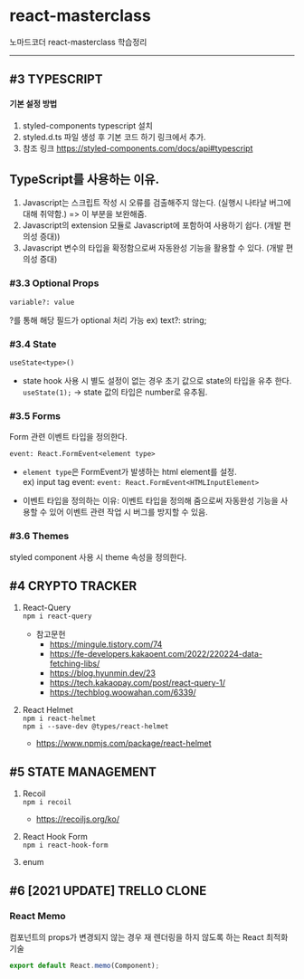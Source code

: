 # react-masterclass

노마드코더 react-masterclass 학습정리

---

## \#3 TYPESCRIPT

#### 기본 설정 방법

1. styled-components typescript 설치
2. styled.d.ts 파일 생성 후 기본 코드 하기 링크에서 추가.
3. 참조 링크
   https://styled-components.com/docs/api#typescript

## TypeScript를 사용하는 이유.

1. Javascript는 스크립트 작성 시 오류를 검출해주지 않는다. (실행시 나타날 버그에 대해 취약함.) => 이 부분을 보완해줌.
2. Javascript의 extension 모듈로 Javascript에 포함하여 사용하기 쉽다. (개발 편의성 증대))
3. Javascript 변수의 타입을 확정함으로써 자동완성 기능을 활용할 수 있다. (개발 편의성 증대)

### \#3.3 Optional Props

`variable?: value`

?를 통해 해당 필드가 optional 처리 가능
ex) text?: string;

### \#3.4 State

`useState<type>()`

- state hook 사용 시 별도 설정이 없는 경우 초기 값으로 state의 타입을 유추 한다.  
  `useState(1);` -> state 값의 타입은 number로 유추됨.

### \#3.5 Forms

Form 관련 이벤트 타입을 정의한다.

`event: React.FormEvent<element type>`

- `element type`은 FormEvent가 발생하는 html element를 설정.  
  ex) input tag event: `event: React.FormEvent<HTMLInputElement>`

- 이벤트 타입을 정의하는 이유: 이벤트 타입을 정의해 줌으로써 자동완성 기능을 사용할 수 있어 이벤트 관련 작업 시 버그를 방지할 수 있음.

### \#3.6 Themes

styled component 사용 시 theme 속성을 정의한다.

## \#4 CRYPTO TRACKER

1. React-Query  
   `npm i react-query`

   - 참고문헌
     - https://mingule.tistory.com/74
     - https://fe-developers.kakaoent.com/2022/220224-data-fetching-libs/
     - https://blog.hyunmin.dev/23
     - https://tech.kakaopay.com/post/react-query-1/
     - https://techblog.woowahan.com/6339/

2. React Helmet  
   `npm i react-helmet`  
   `npm i --save-dev @types/react-helmet`

   - https://www.npmjs.com/package/react-helmet

## \#5 STATE MANAGEMENT

1. Recoil  
   `npm i recoil`

   - https://recoiljs.org/ko/

2. React Hook Form  
   `npm i react-hook-form`

3. enum

## \#6 [2021 UPDATE] TRELLO CLONE

### React Memo

컴포넌트의 props가 변경되지 않는 경우 재 렌더링을 하지 않도록 하는 React 최적화 기술

```javascript
export default React.memo(Component);
```
